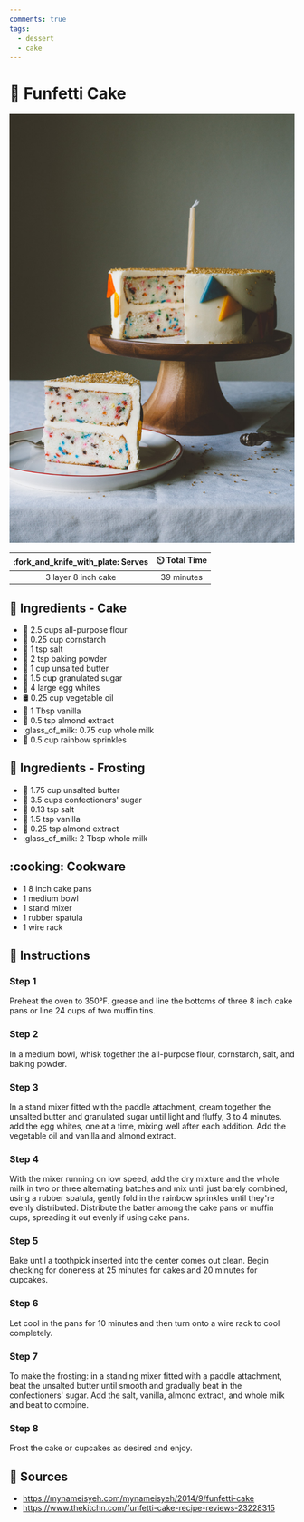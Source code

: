 ```yaml
---
comments: true
tags:
  - dessert
  - cake
---
```

# :cake: Funfetti Cake

![Funfetti Cake](../../assets/images/funfetti-cake.jpg)

| :fork_and_knife_with_plate: Serves | :timer_clock: Total Time |
|:----------------------------------:|:-----------------------: |
| 3 layer 8 inch cake | 39 minutes |

## :salt: Ingredients - Cake

- :ear_of_rice: 2.5 cups all-purpose flour
- :corn: 0.25 cup cornstarch
- :salt: 1 tsp salt
- :dash: 2 tsp baking powder
- :butter: 1 cup unsalted butter
- :candy: 1.5 cup granulated sugar
- :egg: 4 large egg whites
- :oil_drum: 0.25 cup vegetable oil
- :icecream: 1 Tbsp vanilla
- :chestnut: 0.5 tsp almond extract
- :glass_of_milk: 0.75 cup whole milk
- :rainbow: 0.5 cup rainbow sprinkles

## :salt: Ingredients - Frosting

- :butter: 1.75 cup unsalted butter
- :candy: 3.5 cups confectioners' sugar
- :salt: 0.13 tsp salt
- :icecream: 1.5 tsp vanilla
- :chestnut: 0.25 tsp almond extract
- :glass_of_milk: 2 Tbsp whole milk

## :cooking: Cookware

- 1 8 inch cake pans
- 1 medium bowl
- 1 stand mixer
- 1 rubber spatula
- 1 wire rack

## :pencil: Instructions

### Step 1

Preheat the oven to 350°F. grease and line the bottoms of three 8 inch cake pans or line 24 cups of two muffin tins.

### Step 2

In a medium bowl, whisk together the all-purpose flour, cornstarch, salt, and baking powder.

### Step 3

In a stand mixer fitted with the paddle attachment, cream together the unsalted butter and granulated sugar until light
and fluffy, 3 to 4 minutes. add the egg whites, one at a time, mixing well after each addition. Add the vegetable oil
and vanilla and almond extract.

### Step 4

With the mixer running on low speed, add the dry mixture and the whole milk in two or three alternating batches and mix
until just barely combined, using a rubber spatula, gently fold in the rainbow sprinkles until they're evenly
distributed. Distribute the batter among the cake pans or muffin cups, spreading it out evenly if using cake pans.

### Step 5

Bake until a toothpick inserted into the center comes out clean. Begin checking for doneness at 25 minutes for cakes and
20 minutes for cupcakes.

### Step 6

Let cool in the pans for 10 minutes and then turn onto a wire rack to cool completely.

### Step 7

To make the frosting: in a standing mixer fitted with a paddle attachment, beat the unsalted butter until smooth and
gradually beat in the confectioners' sugar. Add the salt, vanilla, almond extract, and whole milk and beat to combine.

### Step 8

Frost the cake or cupcakes as desired and enjoy.

## :link: Sources

- <https://mynameisyeh.com/mynameisyeh/2014/9/funfetti-cake>
- <https://www.thekitchn.com/funfetti-cake-recipe-reviews-23228315>
